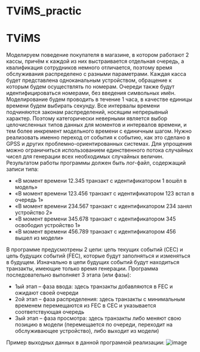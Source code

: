 # TViMS_practic
# TViMS
Моделируем поведение покупателя в магазине, в котором работают 2 кассы, 
причём к каждой из них выстраивается отдельная очередь, а квалификация 
сотрудников немного отличается, поэтому время обслуживания распределено с 
разными параметрами. Каждая касса будет представлена одноканальным
устройством, обращение к которым будем осуществлять по номерам. Очереди также 
будут идентифицироваться номерами, без введения символьных имён.
Моделирование будем проводить в течение 1 часа, в качестве единицы времени 
будем выбирать секунду.
Все интервалы времени подчиняются законам распределений, 
носящим непрерывный характер. Поэтому категорически неверными является выбор 
целочисленных типов данных для моментов и интервалов времени, и тем более инкремент 
модельного времени с единичным шагом. Нужно реализовать именно переход от события 
к событию, как это сделано в GPSS и других проблемно-ориентированных системах. Для 
упрощения можно ограничиться использованием единственного потока случайных чисел 
для генерации всех необходимых случайных величин. Результатом работы программы 
должен быть лог-файл, содержащий записи типа: 
<ul>
 <li>«В момент времени 12.345 транзакт с идентификатором 1 вошёл в модель»</li>
 <li>«В момент времени 123.456 транзакт с идентификатором 123 встал в очередь 1»</li>
 <li>«В момент времени 234.567 транзакт с идентификатором 234 занял устройство 2»</li>
 <li>«В момент времени 345.678 транзакт с идентификатором 345 освободил устройство 1»</li>
  <li>«В момент времени 456.789 транзакт с идентификатором 456 вышел из модели»</li>
</ul>

В программе предусмотрены 2 цепи: цепь текущих событий (CEC) и цепь будущих 
событий (FEC), которые будут заполняться и изменяться в будущем. Изначально в цепи
будущих событий будут находиться транзакты, имеющие только время генерации. 
Программа последовательно выполняет 3 этапа (или фазы): 
<ul>
 <li>1ый этап – фаза ввода: здесь транзакты добавляются в FEC и ожидают своей очереди</li>
 <li>2ой этап – фаза распределения: здесь транзакты с минимальным временем 
перемещаются из FEC в CEC и указывается соответствующая очередь</li>
 <li>3ый этап – фаза просмотра: здесь транзакты либо меняют свою позицию в модели 
(перемещается по очереди, переходит на обслуживающее устройство), либо 
выходит из модели)</li>
</ul>

Пример выходных данных в данной програмной реализации:
![image](https://user-images.githubusercontent.com/97538253/194516065-3007d791-4631-4ffb-896b-48b8c2675fd6.png)
